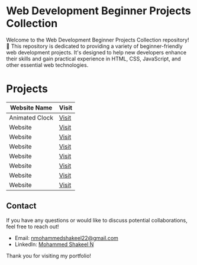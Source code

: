 Web Development Beginner Projects Collection
=====================================================

Welcome to the Web Development Beginner Projects Collection repository! 🎉 This repository is dedicated to providing a variety of beginner-friendly web development projects. It's designed to help new developers enhance their skills and gain practical experience in HTML, CSS, JavaScript, and other essential web technologies.

# Projects

| Website Name     | Visit                   |
|------------------|------------------------|
| Animated Clock  | [Visit](https://shakeel-storage.github.io/Animate_Clock/) |
| Website   | [Visit]((https://shakeel-storage.github.io/API_github/)) |
| Website   | [Visit]((https://shakeel-storage.github.io/Ball_Game/)) |
| Website   | [Visit]((https://shakeel-storage.github.io/Black_VPN/)) |
| Website   | [Visit]((https://shakeel-storage.github.io/Calculator/)) |
| Website   | [Visit]((https://shakeel-storage.github.io/DiscschedulingAlgorithm/)) |
| Website   | [Visit](https://www.example2.com) |
| Website   | [Visit](https://www.example2.com) |


## Contact

If you have any questions or would like to discuss potential collaborations, feel free to reach out!

- Email: [nmohammedshakeel22@gmail.com](mailto:nmohammedshakeel22@gmail.com)
- LinkedIn: [Mohammed Shakeel N](www.linkedin.com/in/nmdshakeel)

Thank you for visiting my portfolio!
